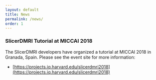 ```yaml
---
layout: default
title: News
permalink: /news/
order: 1
---
```


### SlicerDMRI Tutorial at MICCAI 2018

The SlicerDMRI developers have organized a tutorial at MICCAI 2018 in Granada, Spain. Please see the event site for more information:

- [https://projects.iq.harvard.edu/slicerdmri2018](https://projects.iq.harvard.edu/slicerdmri2018)
